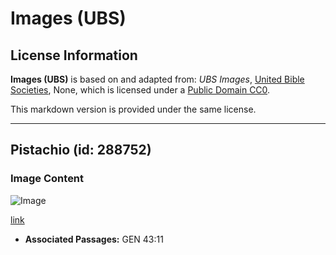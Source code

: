 # Images (UBS)

## License Information

**Images (UBS)** is based on and adapted from: _UBS Images_, [United Bible Societies](https://unitedbiblesocieties.org/), None, which is licensed under a [Public Domain CC0](https://creativecommons.org/public-domain/cc0/).

This markdown version is provided under the same license.



--------------------------------

## Pistachio (id: 288752)

### Image Content

![Image](https://cdn.aquifer.bible/aquifer-content/resources/Media/WEB-0720_pistachio.jpg)

[link](https://cdn.aquifer.bible/aquifer-content/resources/Media/WEB-0720_pistachio.jpg)

* **Associated Passages:** GEN 43:11

